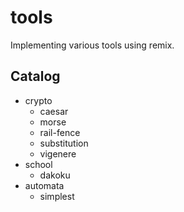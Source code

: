 # tools

Implementing various tools using remix.

## Catalog

- crypto
  - caesar
  - morse
  - rail-fence
  - substitution
  - vigenere
- school
  - dakoku
- automata
  - simplest

